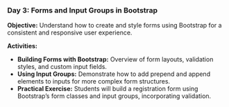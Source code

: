### Day 3: Forms and Input Groups in Bootstrap

**Objective:** Understand how to create and style forms using Bootstrap for a consistent and responsive user experience.

**Activities:**

- **Building Forms with Bootstrap:** Overview of form layouts, validation styles, and custom input fields.
- **Using Input Groups:** Demonstrate how to add prepend and append elements to inputs for more complex form structures.
- **Practical Exercise:** Students will build a registration form using Bootstrap’s form classes and input groups, incorporating validation.